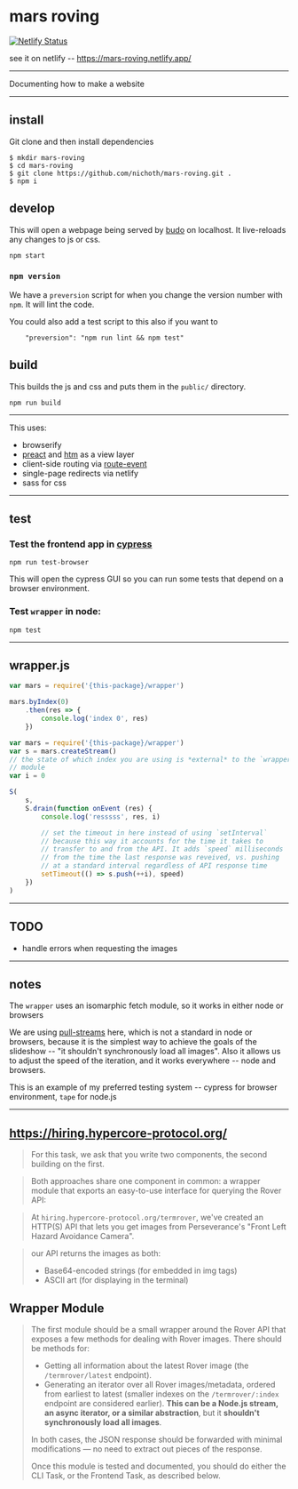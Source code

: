 # mars roving

[![Netlify Status](https://api.netlify.com/api/v1/badges/d02eb622-335a-430a-aa60-a3b739ce53cd/deploy-status)](https://app.netlify.com/sites/mars-roving/deploys)

see it on netlify -- https://mars-roving.netlify.app/

--------------------------------

Documenting how to make a website

------------------------------

## install
Git clone and then install dependencies

```
$ mkdir mars-roving
$ cd mars-roving
$ git clone https://github.com/nichoth/mars-roving.git .
$ npm i
```

## develop
This will open a webpage being served by [budo](https://www.npmjs.com/package/budo) on localhost. It live-reloads any changes to js or css.

```
npm start
```

### `npm version`

We have a `preversion` script for when you change the version number with `npm`. It will lint the code.

You could also add a test script to this also if you want to

```
    "preversion": "npm run lint && npm test"
```

## build
This builds the js and css and puts them in the `public/` directory.
```
npm run build
```

-------------------------

This uses:

* browserify
* [preact](https://preactjs.com/) and [htm](https://www.npmjs.com/package/htm) as a view layer
* client-side routing via [route-event](https://github.com/nichoth/route-event)
* single-page redirects via netlify
* sass for css


---------------------------------------------------------

## test

### Test the frontend app in [cypress](https://www.cypress.io/)
```
npm run test-browser
```
This will open the cypress GUI so you can run some tests that depend on a browser environment.

### Test `wrapper` in node:
```
npm test
```

------------------------------------

## wrapper.js

```js
var mars = require('{this-package}/wrapper')

mars.byIndex(0)
    .then(res => {
        console.log('index 0', res)
    })
```

```js
var mars = require('{this-package}/wrapper')
var s = mars.createStream()
// the state of which index you are using is *external* to the `wrapper`
// module
var i = 0

S(
    s,
    S.drain(function onEvent (res) {
        console.log('resssss', res, i)

        // set the timeout in here instead of using `setInterval`
        // because this way it accounts for the time it takes to
        // transfer to and from the API. It adds `speed` milliseconds
        // from the time the last response was reveived, vs. pushing
        // at a standard interval regardless of API response time
        setTimeout(() => s.push(++i), speed)
    })
)
```

-------------------------------

## TODO

* handle errors when requesting the images

----------------------------------

## notes

The `wrapper` uses an isomarphic fetch module, so it works in either node or browsers

We are using [pull-streams](https://pull-stream.github.io/) here, which is not a standard in node or browsers, because it is the simplest way to achieve the goals of the slideshow -- "it shouldn't synchronously load all images". Also it allows us to adjust the speed of the iteration, and it works everywhere -- node and browsers.

This is an example of my preferred testing system -- cypress for browser environment, `tape` for node.js



--------------------



## https://hiring.hypercore-protocol.org/

> For this task, we ask that you write two components, the second building on the first.

> Both approaches share one component in common: a wrapper module that exports an easy-to-use interface for querying the Rover API:

> At `hiring.hypercore-protocol.org/termrover`, we've created an HTTP(S) API that lets you get images from Perseverance's "Front Left Hazard Avoidance Camera".

>  our API returns the images as both:
> * Base64-encoded strings (for embedded in img tags)
> * ASCII art (for displaying in the terminal)

## Wrapper Module

> The first module should be a small wrapper around the Rover API that exposes a few methods for dealing with Rover images. There should be methods for:
> 
> * Getting all information about the latest Rover image (the `/termrover/latest` endpoint).
> * Generating an iterator over all Rover images/metadata, ordered from earliest to latest (smaller indexes on the `/termrover/:index` endpoint are considered earlier). **This can be a Node.js stream, an async iterator, or a similar abstraction**, but it **shouldn't synchronously load all images**.
> 
> In both cases, the JSON response should be forwarded with minimal modifications — no need to extract out pieces of the response.
> 
> Once this module is tested and documented, you should do either the CLI Task, or the Frontend Task, as described below.

